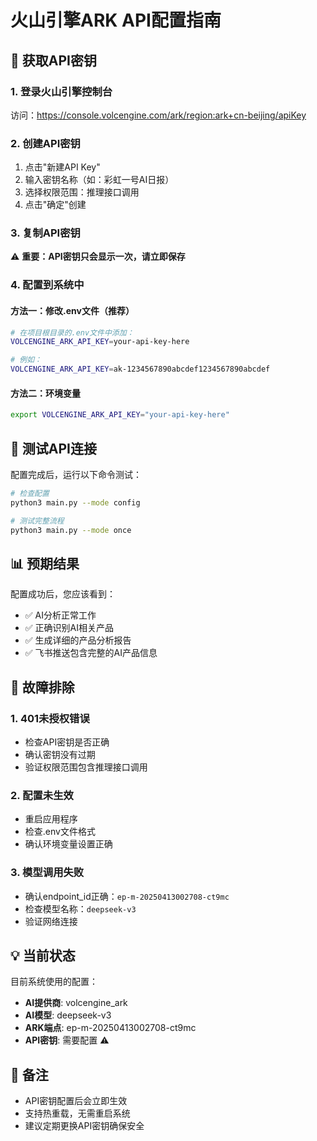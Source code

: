 # 火山引擎ARK API配置指南

## 🔑 获取API密钥

### 1. 登录火山引擎控制台
访问：https://console.volcengine.com/ark/region:ark+cn-beijing/apiKey

### 2. 创建API密钥
1. 点击"新建API Key"
2. 输入密钥名称（如：彩虹一号AI日报）
3. 选择权限范围：推理接口调用
4. 点击"确定"创建

### 3. 复制API密钥
⚠️ **重要：API密钥只会显示一次，请立即保存**

### 4. 配置到系统中

#### 方法一：修改.env文件（推荐）
```bash
# 在项目根目录的.env文件中添加：
VOLCENGINE_ARK_API_KEY=your-api-key-here

# 例如：
VOLCENGINE_ARK_API_KEY=ak-1234567890abcdef1234567890abcdef
```

#### 方法二：环境变量
```bash
export VOLCENGINE_ARK_API_KEY="your-api-key-here"
```

## 🧪 测试API连接

配置完成后，运行以下命令测试：

```bash
# 检查配置
python3 main.py --mode config

# 测试完整流程
python3 main.py --mode once
```

## 📊 预期结果

配置成功后，您应该看到：
- ✅ AI分析正常工作
- ✅ 正确识别AI相关产品
- ✅ 生成详细的产品分析报告
- ✅ 飞书推送包含完整的AI产品信息

## 🔧 故障排除

### 1. 401未授权错误
- 检查API密钥是否正确
- 确认密钥没有过期
- 验证权限范围包含推理接口调用

### 2. 配置未生效
- 重启应用程序
- 检查.env文件格式
- 确认环境变量设置正确

### 3. 模型调用失败
- 确认endpoint_id正确：`ep-m-20250413002708-ct9mc`
- 检查模型名称：`deepseek-v3`
- 验证网络连接

## 💡 当前状态

目前系统使用的配置：
- **AI提供商**: volcengine_ark  
- **AI模型**: deepseek-v3
- **ARK端点**: ep-m-20250413002708-ct9mc
- **API密钥**: 需要配置 ⚠️

## 📝 备注

- API密钥配置后会立即生效
- 支持热重载，无需重启系统
- 建议定期更换API密钥确保安全 